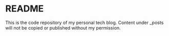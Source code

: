README
=============

This is the code repository of my personal tech blog. Content under _posts will not be copied or published
without my permission.
